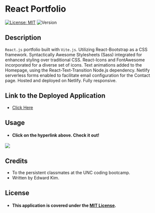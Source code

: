 # React Portfolio
[![License: MIT](https://img.shields.io/badge/License-MIT-blue.svg)](https://opensource.org/licenses/MIT)
![Version](https://img.shields.io/badge/Version-1.0.0-brightgreen.svg)

## Description
`React.js` portfolio built with `Vite.js`. Utilizing React-Bootstrap as a CSS framework. Syntactically Awesome Stylesheets (Sass) integrated for enhanced styling over traditional CSS. React-Icons and FontAwesome incorporated for a diverse set of icons. Text animations added to the Homepage, using the React-Text-Transition Node.js dependency. Netlify serverless forms enabled to facilitate email configuration for the Contact page. Hosted and deployed on Netlify. Fully responsive.

## Link to the Deployed Application
* [Click Here](https://reactportfolio-eddyk15501.netlify.app/)

## Usage
* #### Click on the hyperlink above. Check it out!

<img src="https://user-images.githubusercontent.com/88423414/278173475-860a82a3-155e-4e32-a86b-d49de7f731f0.gif" />

## Credits
* To the persistent classmates at the UNC coding bootcamp.
* Written by Edward Kim.

## License
* #### This application is covered under the [MIT License](./LICENSE).
